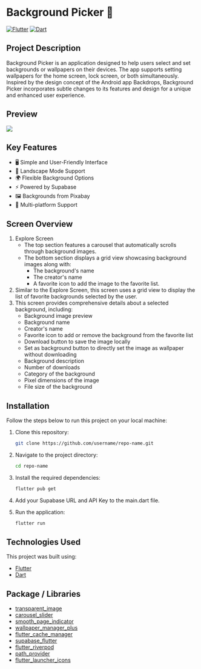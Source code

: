 # Background Picker 🚀

[![Flutter](https://img.shields.io/badge/Flutter-Framework-blue)](https://flutter.dev/)
[![Dart](https://img.shields.io/badge/Dart-Language-blue)](https://dart.dev/)

## Project Description
Background Picker is an application designed to help users select and set backgrounds or wallpapers on their devices. The app supports setting wallpapers for the home screen, lock screen, or both simultaneously. Inspired by the design concept of the Android app Backdrops, Background Picker incorporates subtle changes to its features and design for a unique and enhanced user experience.

## Preview
<img src="https://github.com/dwikadewanta/Background-Picker/blob/master/assets/preview_app.png">

## Key Features
- 🖥️ Simple and User-Friendly Interface
- 🔄 Landscape Mode Support
- 🌍 Flexible Background Options
- ⚡ Powered by Supabase
- 🖼️ Backgrounds from Pixabay
- 📱 Multi-platform Support

## Screen Overview
1. Explore Screen
   - The top section features a carousel that automatically scrolls through background images.
   - The bottom section displays a grid view showcasing background images along with:
     * The background's name
     * The creator's name
     * A favorite icon to add the image to the favorite list.
2. Similar to the Explore Screen, this screen uses a grid view to display the list of favorite backgrounds selected by the user.
3. This screen provides comprehensive details about a selected background, including:
   - Background image preview
   - Background name
   - Creator's name
   - Favorite icon to add or remove the background from the favorite list
   - Download button to save the image locally
   - Set as background button to directly set the image as wallpaper without downloading
   - Background description
   - Number of downloads
   - Category of the background
   - Pixel dimensions of the image
   - File size of the background

## Installation
Follow the steps below to run this project on your local machine:

1. Clone this repository:
    ```bash
    git clone https://github.com/username/repo-name.git
    ```
2. Navigate to the project directory:
    ```bash
    cd repo-name
    ```
3. Install the required dependencies:
    ```bash
    flutter pub get
    ```
4. Add your Supabase URL and API Key to the main.dart file.
   
5. Run the application:
    ```bash
    flutter run
    ```
    
## Technologies Used
This project was built using:
- [Flutter](https://flutter.dev/)
- [Dart](https://dart.dev/)

## Package / Libraries
- [transparent_image](https://pub.dev/packages/transparent_image)
- [carousel_slider](https://pub.dev/packages/carousel_slider)
- [smooth_page_indicator](https://pub.dev/packages/carousel_slider)
- [wallpaper_manager_plus](https://pub.dev/packages/wallpaper_manager_plus)
- [flutter_cache_manager](https://pub.dev/packages/flutter_cache_manager)
- [supabase_flutter](https://pub.dev/packages/supabase_flutter)
- [flutter_riverpod](https://pub.dev/packages/flutter_riverpod)
- [path_provider](https://pub.dev/packages/path_provider)
- [flutter_launcher_icons](https://pub.dev/packages/flutter_launcher_icons)
